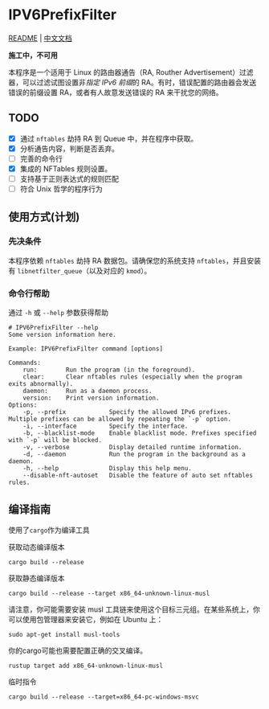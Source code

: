 # IPV6PrefixFilter
[README](README.md) | [中文文档](README_ZH.md)

**施工中，不可用**

本程序是一个适用于 Linux 的路由器通告（RA, Routher Advertisement）过滤器，可以过滤试图设置非*指定 IPv6 前缀*的 RA。有时，错误配置的路由器会发送错误的前缀设置 RA，或者有人故意发送错误的 RA 来干扰您的网络。

## TODO

- [x] 通过 `nftables` 劫持 RA 到 Queue 中，并在程序中获取。
- [x] 分析通告内容，判断是否丢弃。
- [ ] 完善的命令行
- [x] 集成的 NFTables 规则设置。
- [ ] 支持基于正则表达式的规则匹配
- [ ] 符合 Unix 哲学的程序行为

## 使用方式(计划)

### 先决条件

本程序依赖 `nftables` 劫持 RA 数据包。请确保您的系统支持 `nftables`，并且安装有 `libnetfilter_queue`（以及对应的 `kmod`）。

### 命令行帮助

通过 `-h` 或 `--help` 参数获得帮助

```
# IPV6PrefixFilter --help
Some version information here.

Example: IPV6PrefixFilter command [options]

Commands:
    run:        Run the program (in the foreground).
    clear:      Clear nftables rules (especially when the program exits abnormally).
    daemon:     Run as a daemon process.
    version:    Print version information.
Options:
    -p, --prefix            Specify the allowed IPv6 prefixes. Multiple prefixes can be allowed by repeating the `-p` option.
    -i, --interface         Specify the interface.
    -b, --blacklist-mode    Enable blacklist mode. Prefixes specified with `-p` will be blocked.
    -v, --verbose           Display detailed runtime information.
    -d, --daemon            Run the program in the background as a daemon.
    -h, --help              Display this help menu.
    --disable-nft-autoset   Disable the feature of auto set nftables rules.
```
## 编译指南

使用了`cargo`作为编译工具

获取动态编译版本

```shell
cargo build --release
```

获取静态编译版本

```shell
cargo build --release --target x86_64-unknown-linux-musl
```

请注意，你可能需要安装 musl 工具链来使用这个目标三元组。在某些系统上，你可以使用包管理器来安装它，例如在 Ubuntu 上：
```shell
sudo apt-get install musl-tools
```
你的cargo可能也需要配置正确的交叉编译。

```shell
rustup target add x86_64-unknown-linux-musl
```


临时指令

```shell
cargo build --release --target=x86_64-pc-windows-msvc
```